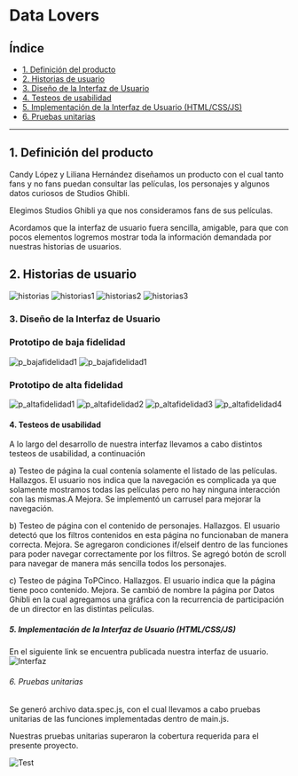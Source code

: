 # Data Lovers

## Índice

* [1. Definición del producto ](#1-definición-del-producto)
* [2. Historias de usuario](#2-Historias-usuario)
* [3. Diseño de la Interfaz de Usuario](#3-Diseño-de-la-Interfaz-de-Usuario)
* [4. Testeos de usabilidad](#4-Testeos-de-usabilidad)
* [5. Implementación de la Interfaz de Usuario (HTML/CSS/JS)](#5-Implementación-de-la-Interfaz-de-Usuario-(HTML/CSS/JS))
* [6. Pruebas unitarias](#6-Pruebas-unitarias)

***
## 1. Definición del producto

Candy López y Liliana Hernández diseñamos un producto con el cual tanto fans y no fans 
puedan consultar las películas, los personajes y algunos datos curiosos de Studios Ghibli.

Elegimos Studios Ghibli ya que nos consideramos fans de sus películas.

Acordamos que la interfaz de usuario fuera sencilla, amigable, para que con pocos elementos logremos mostrar toda la información demandada por nuestras historias de usuarios.

## 2. Historias de usuario

![historias](image/HistoriasdeUsuario.jpg)
![historias1](image/HistoriasdeUsuario1.jpg)
![historias2](image/HistoriasdeUsuario2.jpg)
![historias3](image/HistoriasdeUsuario3.jpg)


### 3. Diseño de la Interfaz de Usuario

### Prototipo de baja fidelidad

![p_bajafidelidad1](image/Prototipobajafidelidad1.JPG)
![p_bajafidelidad1](image/Prototipobajafidelidad2.JPG)

### Prototipo de alta fidelidad

![p_altafidelidad1](image/Prototipoaltafidelidad1.JPG)
![p_altafidelidad2](image/Prototipoaltafidelidad2.JPG)
![p_altafidelidad3](image/Prototipoaltafidelidad3.JPG)
![p_altafidelidad4](image/Prototipoaltafidelidad4.JPG)



#### 4. Testeos de usabilidad

A lo largo del desarrollo de nuestra interfaz llevamos a cabo distintos testeos de usabilidad, a continuación 

a) Testeo de página la cual contenía solamente el listado de las películas.
Hallazgos. El usuario nos indica que la navegación es complicada ya que solamente mostramos todas las películas pero no hay ninguna interacción con las mismas.A
Mejora. Se implementó un carrusel para mejorar  la navegación.

b) Testeo de página con el contenido de personajes.
Hallazgos. El usuario detectó que los filtros contenidos en esta página no funcionaban de manera correcta.
Mejora. Se agregaron condiciones if/elseif dentro de las funciones para poder navegar correctamente por los filtros.
Se agregó botón de scroll para navegar de manera más sencilla todos los personajes.

c) Testeo de página ToPCinco.
Hallazgos. El usuario indica que la página tiene poco contenido.
Mejora. Se cambió de nombre la página por Datos Ghibli en la cual agregamos una gráfica con la recurrencia de participación de un director en las distintas películas.

##### 5. Implementación de la Interfaz de Usuario (HTML/CSS/JS)

En el siguiente link se encuentra publicada nuestra interfaz de usuario.
![Interfaz](https://candycoding.github.io/CDMX012-data-lovers/src/)


###### 6. Pruebas unitarias

Se generó archivo data.spec.js, con el cual llevamos a cabo pruebas unitarias de las funciones implementadas dentro de main.js.

Nuestras pruebas unitarias superaron la cobertura requerida para el presente proyecto.

![Test](image/CapturaPantalla.png)